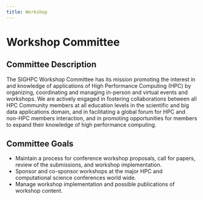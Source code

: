 ```yaml
---
title: Workshop
---
```


# Workshop Committee

## Committee Description

The SIGHPC Workshop Committee has its mission promoting the interest in and knowledge of applications of High Performance Computing (HPC) by organizing, coordinating and managing in-person and virtual events and workshops. We are actively engaged in fostering collaborations between all HPC Community members at all education levels in the scientific and big data applications domain, and in facilitating a global forum for HPC and non-HPC members interaction, and in promoting opportunities for members to expand their knowledge of high performance computing.

## Committee Goals

* Maintain a process for conference workshop proposals, call for papers, review of the submissions, and workshop implementation. 
* Sponsor and co-sponsor workshops at the major HPC and computational science conferences world wide.
* Manage workshop implementation and possible publications of workshop content.
